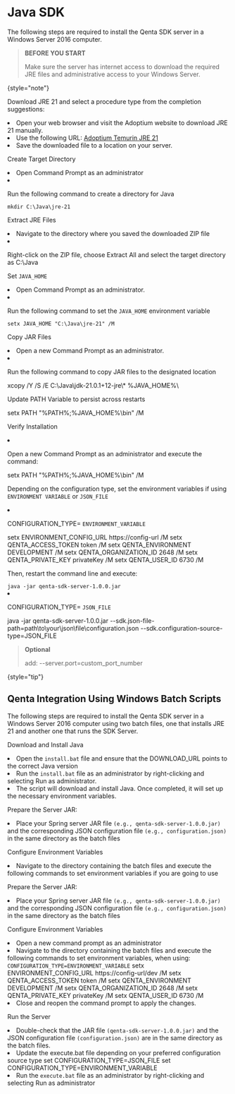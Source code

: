 # Java SDK

The following steps are required to install the Qenta SDK server in a Windows Server 2016 computer.

> **BEFORE YOU START**
>
> Make sure the server has internet access to download the required JRE files and administrative access to your
> Windows Server.

{style="note"}

<procedure title="Procedure" id="manual-integration">
    <step>
        <p>Download JRE 21 and select a procedure type from the completion suggestions:</p>
        <list>
            <li> Open your web browser and visit the Adoptium website to download JRE 21 manually.</li>
            <li> Use the following URL: 
                <a href="https://github.com/adoptium/temurin21-binaries/releases/download/jdk-21.0.1+12/OpenJDK21U-jre_x64_windows_hotspot_21.0.1_12.zip">Adoptium Temurin JRE 21</a>
            </li>
            <li>Save the downloaded file to a location on your server.</li>
        </list>
    </step>
    <step>
        <p>Create Target Directory </p>
        <list>
            <li>Open Command Prompt as an administrator</li>
            <li> <p>Run the following command to create a directory for Java</p>
            <code>mkdir C:\Java\jre-21</code>
            </li>
        </list>
    </step>
    <step>
    <p>Extract JRE Files </p>
        <list>
            <li>Navigate to the directory where you saved the downloaded ZIP file</li>
            <li> <p> Right-click on the ZIP file, choose <shortcut>Extract All </shortcut> and select the target directory as C:\Java </p>
            </li>
        </list>
    </step>
    <step>
    <p>Set <code>JAVA_HOME</code> </p>
        <list>
            <li>Open Command Prompt as an administrator.</li>
            <li> <p> Run the following command to set the <code>JAVA_HOME</code> environment variable</p>
                <code>setx JAVA_HOME "C:\Java\jre-21" /M</code>
            </li>
        </list>
    </step>
    <step>
    <p>Copy JAR Files</p>
        <list>
            <li>Open a new Command Prompt as an administrator.</li>
            <li> <p> Run the following command to copy JAR files to the designated location</p>
            <code-block lang="bash" ignore-vars="true">
                xcopy /Y /S /E C:\Java\jdk-21.0.1+12-jre\* %JAVA_HOME%\
                </code-block> 
            </li>
        </list>
    </step>
    <step>
    <p>Update PATH Variable to persist across restarts</p>
    <code-block lang="bash"  ignore-vars="true">
    setx PATH "%PATH%;%JAVA_HOME%\bin" /M
    </code-block>
    </step>
    <step>
    <p>Verify Installation</p>
    <list>
    <li> <p>Open a new Command Prompt as an administrator and execute the command: </p>
    <code-block lang="bash" ignore-vars="true">
    setx PATH "%PATH%;%JAVA_HOME%\bin" /M
    </code-block>        
<code></code>
    </li>
    </list>
    </step>
    <step>
    <p>Depending on the configuration type, set the environment variables if using <code>ENVIRONMENT VARIABLE</code> or
    <code>JSON_FILE</code></p>
       <list>
       <li> <p>CONFIGURATION_TYPE= <code>ENVIRONMENT_VARIABLE </code></p>
        <code-block>
            setx ENVIRONMENT_CONFIG_URL https://config-url /M
            setx QENTA_ACCESS_TOKEN token /M
            setx QENTA_ENVIRONMENT DEVELOPMENT /M
            setx QENTA_ORGANIZATION_ID 2648 /M
            setx QENTA_PRIVATE_KEY privateKey /M
            setx QENTA_USER_ID 6730 /M
        </code-block>
        <p>Then, restart the command line and execute:</p>
        <code>java -jar qenta-sdk-server-1.0.0.jar</code>
       </li>
       <li> <p>CONFIGURATION_TYPE= <code>JSON_FILE </code></p>
        <code-block>
            java -jar qenta-sdk-server-1.0.0.jar
            --sdk.json-file-path=path\to\your\json\file\configuration.json
            --sdk.configuration-source-type=JSON_FILE
        </code-block>       
        </li>
       </list>
    </step>
</procedure>

> **Optional**
>
> add: --server.port=custom_port_number
>
{style="tip"}


## Qenta Integration Using Windows Batch Scripts

The following steps are required to install the Qenta SDK server in a Windows Server 2016 computer using two batch
files, one that installs JRE 21 and another one that runs the SDK Server.


<procedure title="Installation" id="batch-script-integration">
    <step>
        <p>Download and Install Java</p>
    <list>
    <li>Open the <code>install.bat</code> file and ensure that the DOWNLOAD_URL points to the correct Java version
    </li>
    <li> Run the <code>install.bat</code> file as an administrator by right-clicking and selecting <shortcut>Run as administrator.</shortcut>
    </li>
    <li>The script will download and install Java. Once completed, it will set up the necessary
environment variables.</li>
    </list>
    </step>
    <step><p>Prepare the Server JAR:</p>
        <list>
            <li>Place your Spring server JAR file <code>(e.g., qenta-sdk-server-1.0.0.jar)</code> and the corresponding
            JSON configuration file <code>(e.g., configuration.json) </code>in the same directory as the batch files
            </li>
        </list>
    </step>
    <step>
        <p>Configure Environment Variables</p>
        <list>
            <li>Navigate to the directory containing the batch files and execute the following commands to
set environment variables if you are going to use </li>
        </list>
    </step>
    <step>
        <p>Prepare the Server JAR:</p>
        <list>
            <li>Place your Spring server JAR file <code>(e.g., qenta-sdk-server-1.0.0.jar)</code> and the corresponding
            JSON configuration file <code>(e.g., configuration.json) </code>in the same directory as the batch files
            </li>
        </list>
    </step>
    <step>
        <p>Configure Environment Variables</p>
        <list>
            <li>Open a new command prompt as an administrator</li>
            <li>Navigate to the directory containing the batch files and execute the following commands to set environment variables, when using: <code>CONFIGURATION_TYPE=ENVIRONMENT_VARIABLE</code> 
            <code-block>
                setx ENVIRONMENT_CONFIG_URL https://config-url/dev /M
                setx QENTA_ACCESS_TOKEN token /M
                setx QENTA_ENVIRONMENT DEVELOPMENT /M
                setx QENTA_ORGANIZATION_ID 2648 /M
                setx QENTA_PRIVATE_KEY privateKey /M
                setx QENTA_USER_ID 6730 /M
            </code-block>
            </li>
            <li>Close and reopen the command prompt to apply the changes.</li>
        </list>
    </step>
    <step>
        <p>Run the Server</p>
        <list>
            <li>Double-check that the JAR file <code>(qenta-sdk-server-1.0.0.jar)</code> and the JSON configuration file
<code>(configuration.json)</code> are in the same directory as the batch files.</li>
            <li>Update the execute.bat file depending on your preferred configuration source type 
            <code-block>
                set CONFIGURATION_TYPE=JSON_FILE
                set CONFIGURATION_TYPE=ENVIRONMENT_VARIABLE
            </code-block>
            </li>
            <li>Run the <code>execute.bat</code> file as an administrator by right-clicking and selecting <shortcut>Run as
administrator</shortcut></li>
        </list>
    </step>
</procedure>